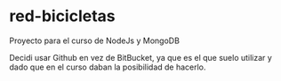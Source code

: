 # red-bicicletas
 
Proyecto para el curso de NodeJs y MongoDB

Decidi usar Github en vez de BitBucket, ya que es el que suelo utilizar y dado que en el curso daban la posibilidad de hacerlo.
